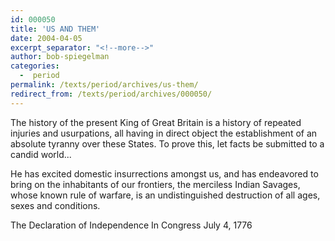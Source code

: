 ```yaml
---
id: 000050
title: 'US AND THEM'
date: 2004-04-05
excerpt_separator: "<!--more-->"
author: bob-spiegelman
categories:
  -  period
permalink: /texts/period/archives/us-them/
redirect_from: /texts/period/archives/000050/
---
```


The history of the present King of Great Britain is a history of repeated
injuries and usurpations, all having in direct object the establishment of
an absolute tyranny over these States. To prove this, let facts be submitted
to a candid world...

He has excited domestic insurrections amongst us, and has endeavored to
bring on the inhabitants of our frontiers, the merciless Indian Savages,
whose known rule of warfare, is an undistinguished destruction of all ages,
sexes and conditions.

The Declaration of Independence
In Congress
July 4, 1776
